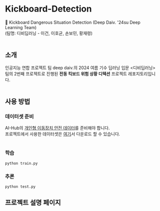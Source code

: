 # Kickboard-Detection
🚦 Kickboard Dangerous Situation Detection (Deep Daiv. '24su Deep Learning Team)
<br>(팀명: 디비딥러닝 - 이건, 이호균, 손보민, 황재령)<br><br>
## 소개
인공지능 연합 프로젝트 팀 deep daiv.의 2024 여름 기수 딥러닝 입문 <디비딥러닝> 팀의 2번째 프로젝트로 진행된 **전동 킥보드 위험 상황 디텍션** 프로젝트 레포지토리입니다.<br><br>

## 사용 방법
### 데이터셋 준비
AI-Hub의 [개인형 이동장치 안전 데이터](https://www.aihub.or.kr/aihubdata/data/view.do?currMenu=115&topMenu=100&aihubDataSe=data&dataSetSn=614)를 준비해야 합니다.<br>
프로젝트에서 사용한 데이터셋은 [여기](https://drive.google.com/file/d/1q4bGIwgix613ubDHGA7YvBOtlL9s9jfX/view?usp=drive_link)서 다운로드 할 수 있습니다.<br><br>

### 학습
```
python train.py
```
### 추론
```
python test.py
```
## 프로젝트 설명 페이지
